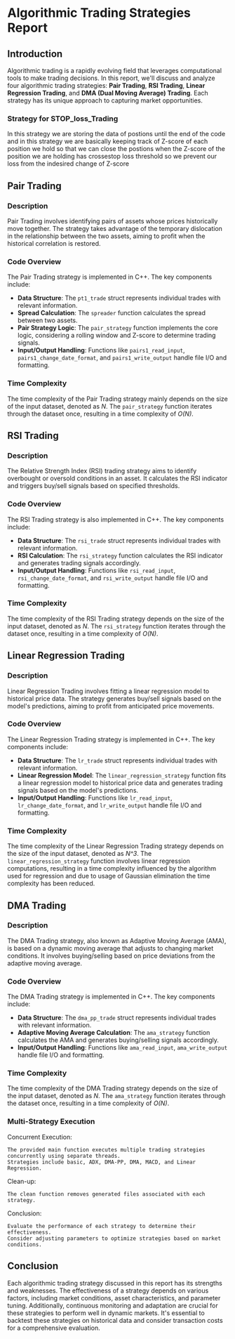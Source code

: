 # Algorithmic Trading Strategies Report

## Introduction

Algorithmic trading is a rapidly evolving field that leverages computational tools to make trading decisions. In this report, we'll discuss and analyze four algorithmic trading strategies: **Pair Trading**, **RSI Trading**, **Linear Regression Trading**, and **DMA (Dual Moving Average) Trading**. Each strategy has its unique approach to capturing market opportunities.

### Strategy for STOP_loss_Trading
 In this strategy  we are storing the data of postions until the end of the code and in this strategy we are basically keeping track of  Z-score of each position we hold  so that we can close the postions when the Z-score of the position we are holding has crossestop loss threshold so we prevent our loss from the indesired change of Z-score 


## Pair Trading

### Description

Pair Trading involves identifying pairs of assets whose prices historically move together. The strategy takes advantage of the temporary dislocation in the relationship between the two assets, aiming to profit when the historical correlation is restored.

### Code Overview

The Pair Trading strategy is implemented in C++. The key components include:

- **Data Structure**: The `pt1_trade` struct represents individual trades with relevant information.
- **Spread Calculation**: The `spreader` function calculates the spread between two assets.
- **Pair Strategy Logic**: The `pair_strategy` function implements the core logic, considering a rolling window and Z-score to determine trading signals.
- **Input/Output Handling**: Functions like `pairs1_read_input`, `pairs1_change_date_format`, and `pairs1_write_output` handle file I/O and formatting.

### Time Complexity

The time complexity of the Pair Trading strategy mainly depends on the size of the input dataset, denoted as *N*. The `pair_strategy` function iterates through the dataset once, resulting in a time complexity of *O(N)*.

## RSI Trading

### Description

The Relative Strength Index (RSI) trading strategy aims to identify overbought or oversold conditions in an asset. It calculates the RSI indicator and triggers buy/sell signals based on specified thresholds.

### Code Overview

The RSI Trading strategy is also implemented in C++. The key components include:

- **Data Structure**: The `rsi_trade` struct represents individual trades with relevant information.
- **RSI Calculation**: The `rsi_strategy` function calculates the RSI indicator and generates trading signals accordingly.
- **Input/Output Handling**: Functions like `rsi_read_input`, `rsi_change_date_format`, and `rsi_write_output` handle file I/O and formatting.

### Time Complexity

The time complexity of the RSI Trading strategy depends on the size of the input dataset, denoted as *N*. The `rsi_strategy` function iterates through the dataset once, resulting in a time complexity of *O(N)*.

## Linear Regression Trading

### Description

Linear Regression Trading involves fitting a linear regression model to historical price data. The strategy generates buy/sell signals based on the model's predictions, aiming to profit from anticipated price movements.

### Code Overview

The Linear Regression Trading strategy is implemented in C++. The key components include:

- **Data Structure**: The `lr_trade` struct represents individual trades with relevant information.
- **Linear Regression Model**: The `linear_regression_strategy` function fits a linear regression model to historical price data and generates trading signals based on the model's predictions.
- **Input/Output Handling**: Functions like `lr_read_input`, `lr_change_date_format`, and `lr_write_output` handle file I/O and formatting.

### Time Complexity

The time complexity of the Linear Regression Trading strategy depends on the size of the input dataset, denoted as *N^3*. The `linear_regression_strategy` function involves linear regression computations, resulting in a time complexity influenced by the algorithm used for regression  and due to usage of Gaussian elimination the time complexity has been reduced.

## DMA Trading

### Description

The DMA Trading strategy, also known as Adaptive Moving Average (AMA), is based on a dynamic moving average that adjusts to changing market conditions. It involves buying/selling based on price deviations from the adaptive moving average.

### Code Overview

The DMA Trading strategy is implemented in C++. The key components include:

- **Data Structure**: The `dma_pp_trade` struct represents individual trades with relevant information.
- **Adaptive Moving Average Calculation**: The `ama_strategy` function calculates the AMA and generates buying/selling signals accordingly.
- **Input/Output Handling**: Functions like `ama_read_input`, `ama_write_output` handle file I/O and formatting.

### Time Complexity

The time complexity of the DMA Trading strategy depends on the size of the input dataset, denoted as *N*. The `ama_strategy` function iterates through the dataset once, resulting in a time complexity of *O(N)*.

 ### Multi-Strategy Execution
Concurrent Execution:

    The provided main function executes multiple trading strategies concurrently using separate threads.
    Strategies include basic, ADX, DMA-PP, DMA, MACD, and Linear Regression.

Clean-up:

    The clean function removes generated files associated with each strategy.

Conclusion:

    Evaluate the performance of each strategy to determine their effectiveness.
    Consider adjusting parameters to optimize strategies based on market conditions.



## Conclusion

Each algorithmic trading strategy discussed in this report has its strengths and weaknesses. The effectiveness of a strategy depends on various factors, including market conditions, asset characteristics, and parameter tuning. Additionally, continuous monitoring and adaptation are crucial for these strategies to perform well in dynamic markets. It's essential to backtest these strategies on historical data and consider transaction costs for a comprehensive evaluation.